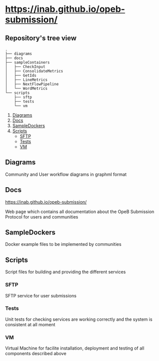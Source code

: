 # <https://inab.github.io/opeb-submission/>

## Repository's tree view
```
.
├── diagrams
├── docs
├── sampleContainers
│   ├── CheckInput
│   ├── ConsolidateMetrics
│   ├── GetIds
│   ├── LineMetrics
│   ├── NextFlowPipeline
│   └── WordMetrics
└── scripts
    ├── sftp
    ├── tests
    └── vm
```
1. [Diagrams](#diagrams)
2. [Docs](#docs)
3. [SampleDockers](#sampledockers)
4. [Scripts](#sampledockers)
    - [SFTP](#sftp)
    - [Tests](#tests)
    - [VM](#vm)


## Diagrams
Community and User workflow diagrams in graphml format
## Docs
<https://inab.github.io/opeb-submission/>

Web page which contains all documentation about the OpeB Submission Protocol for users and communities
## SampleDockers
Docker example files to be implemented by communities
## Scripts
Script files for building and providing the different services
### SFTP
SFTP service for user submissions
### Tests
Unit tests for checking services are working correctly and the system is consistent at all moment
### VM
Virtual Machine for facilite installation, deployment and testing of all components described above
